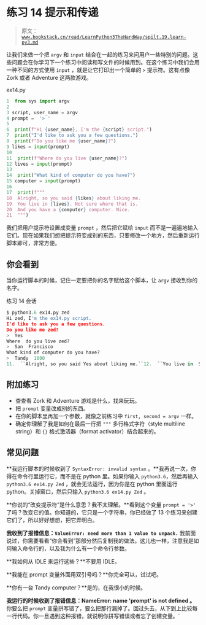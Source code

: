 # 练习 14 提示和传递

> 原文：[`www.bookstack.cn/read/LearnPython3TheHardWay/spilt.19.learn-py3.md`](https://www.bookstack.cn/read/LearnPython3TheHardWay/spilt.19.learn-py3.md)

让我们来做一个把 `argv` 和 `input` 结合在一起的练习来问用户一些特别的问题。这些问题会在你学习下一个练习中阅读和写文件的时候用到。在这个练习中我们会用一种不同的方式使用 `input` ，就是让它打印出一个简单的 `>` 提示符。这有点像 Zork 或者 Adventure 这两款游戏。

ex14.py

```py
1  from sys import argv
2
3 script, user_name = argv
4 prompt =  '> '
5
6  print(f"Hi {user_name}, I'm the {script} script.")
7  print("I'd like to ask you a few questions.")
8  print(f"Do you like me {user_name}?")
9 likes = input(prompt)
10
11  print(f"Where do you live {user_name}?")
12 lives = input(prompt)
13
14  print("What kind of computer do you have?")
15 computer = input(prompt)
16
17  print(f"""
18  Alright, so you said {likes} about liking me.
19  You live in {lives}. Not sure where that is.
20  And you have a {computer} computer. Nice.
21  """)
```

我们把用户提示符设置成变量 `prompt` ，然后把它赋给 `input` 而不是一遍遍地输入它们。现在如果我们想把提示符变成别的东西，只要修改一个地方，然后重新运行脚本即可，非常方便。

## 你会看到

当你运行脚本的时候，记住一定要把你的名字赋给这个脚本，让 `argv` 接收到你的名字。

练习 14 会话

```py
$ python3.6 ex14.py zed
Hi zed, I'm the ex14.py script.
I'd like to ask you a few questions.
Do you like me zed?
>  Yes
Where  do you live zed?
>  San  Francisco
What kind of computer do you have?
>  Tandy  1000
11.  ``Alright, so you said Yes about liking me.``12.  ``You live in  San  Francisco.  Not sure where that is.``13.  ``And you have a Tandy  1000 computer.  Nice.``
```

## 附加练习

*   查查看 Zork 和 Adventure 游戏是什么，找来玩玩。
*   把 `prompt` 变量改成别的东西。
*   在你的脚本里再加一个参数，就像之前练习中 `first, second = argv` 一样。
*   确定你理解了我是如何在最后一行把 `"""` 多行格式字符（style multiline string）和 `{}` 格式激活器（format activator）结合起来的。

## 常见问题

**我运行脚本的时候收到了 `SyntaxError: invalid syntax` 。**我再说一次，你得在命令行里运行它，而不是在 python 里。如果你输入 `python3.6`，然后再输入 `python3.6 ex14.py Zed` ，就会无法运行，因为你是在 python 里面运行 python。关掉窗口，然后只输入 `python3.6 ex14.py Zed` 。

**你说的“改变提示符”是什么意思？我不太理解。**看到这个变量 `prompt = '>'` 了吗？改变它的值。你知道的，它只是一个字符串，你已经做了 13 个练习来创建它们了，所以好好想想，把它弄明白。

**我收到了报错信息：`ValueError: need more than 1 value to unpack.`** 我前面说过，你需要看看“你会看到”那部分然后复制我的做法。这儿也一样，注意我是如何输入命令行的，以及我为什么有一个命令行参数。

**我如何从 IDLE 来运行这些？**不要用 IDLE。

**我能在 prompt 变量外面用双引号吗？**你完全可以，试试吧。

**你有一台 Tandy computer？**是的，在我很小的时候。

**我运行的时候收到了报错信息：NameError: name 'prompt' is not defined 。** 你要么把 `prompt` 变量拼写错了，要么把那行漏掉了。回过头去，从下到上比较每一行代码。你一旦遇到这种报错，就说明你拼写错误或者忘了创建变量。`